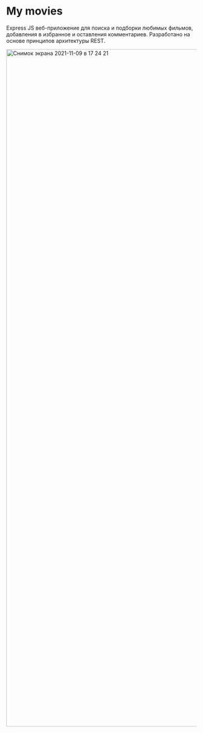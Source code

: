 # My movies
Express JS веб-приложение для поиска и подборки любимых фильмов, добавления в избранное и оставления комментариев.
Разработано на основе принципов архитектуры REST.

<img width="1792" alt="Снимок экрана 2021-11-09 в 17 24 21" src="https://user-images.githubusercontent.com/69127368/140941905-7a1029c9-0b77-46e9-a9c6-9bebdb39e494.png">
